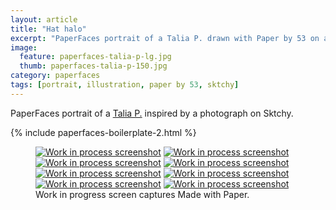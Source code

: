 ```yaml
---
layout: article
title: "Hat halo"
excerpt: "PaperFaces portrait of a Talia P. drawn with Paper by 53 on an iPad."
image: 
  feature: paperfaces-talia-p-lg.jpg
  thumb: paperfaces-talia-p-150.jpg
category: paperfaces
tags: [portrait, illustration, paper by 53, sktchy]
---
```


PaperFaces portrait of a [Talia P.](http://sktchy.com/SVXZg) inspired by a photograph on Sktchy.

{% include paperfaces-boilerplate-2.html %}

<figure class="third">
  <a href="{{ site.url }}/images/paperfaces-talia-p-process-1-lg.jpg"><img src="{{ site.url }}/images/paperfaces-talia-p-process-1-600.jpg" alt="Work in process screenshot"></a>
  <a href="{{ site.url }}/images/paperfaces-talia-p-process-2-lg.jpg"><img src="{{ site.url }}/images/paperfaces-talia-p-process-2-600.jpg" alt="Work in process screenshot"></a>
  <a href="{{ site.url }}/images/paperfaces-talia-p-process-3-lg.jpg"><img src="{{ site.url }}/images/paperfaces-talia-p-process-3-600.jpg" alt="Work in process screenshot"></a>
  <a href="{{ site.url }}/images/paperfaces-talia-p-process-4-lg.jpg"><img src="{{ site.url }}/images/paperfaces-talia-p-process-4-600.jpg" alt="Work in process screenshot"></a>
  <a href="{{ site.url }}/images/paperfaces-talia-p-process-5-lg.jpg"><img src="{{ site.url }}/images/paperfaces-talia-p-process-5-600.jpg" alt="Work in process screenshot"></a>
  <a href="{{ site.url }}/images/paperfaces-talia-p-process-6-lg.jpg"><img src="{{ site.url }}/images/paperfaces-talia-p-process-6-600.jpg" alt="Work in process screenshot"></a>
  <a href="{{ site.url }}/images/paperfaces-talia-p-process-7-lg.jpg"><img src="{{ site.url }}/images/paperfaces-talia-p-process-7-600.jpg" alt="Work in process screenshot"></a>
  <a href="{{ site.url }}/images/paperfaces-talia-p-process-8-lg.jpg"><img src="{{ site.url }}/images/paperfaces-talia-p-process-8-600.jpg" alt="Work in process screenshot"></a>
  <figcaption>Work in progress screen captures Made with Paper.</figcaption>
</figure>